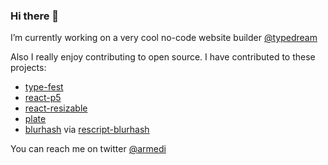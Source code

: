 ### Hi there 👋

I’m currently working on a very cool no-code website builder [@typedream](https://github.com/typedreamhq)

Also I really enjoy contributing to open source. I have contributed to these projects:
- [type-fest](https://github.com/sindresorhus/type-fest)
- [react-p5](https://github.com/Gherciu/react-p5)
- [react-resizable](https://github.com/react-grid-layout/react-resizable)
- [plate](https://github.com/udecode/plate)
- [blurhash](https://github.com/woltapp/blurhash) via [rescript-blurhash](https://github.com/armedi/rescript-blurhash)


You can reach me on twitter [@armedi](https://twitter.com/armedi)
